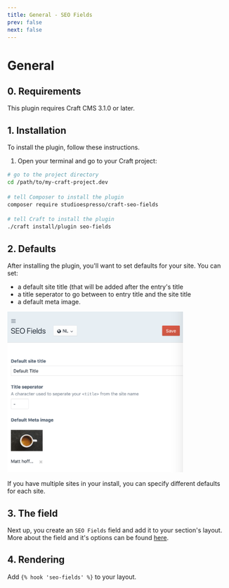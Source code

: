 ```yaml
---
title: General - SEO Fields
prev: false
next: false
---
```

# General

## 0. Requirements

This plugin requires Craft CMS 3.1.0 or later.

## 1. Installation

To install the plugin, follow these instructions.

1. Open your terminal and go to your Craft project:

```bash
# go to the project directory
cd /path/to/my-craft-project.dev

# tell Composer to install the plugin
composer require studioespresso/craft-seo-fields

# tell Craft to install the plugin
./craft install/plugin seo-fields
```

## 2. Defaults
After installing the plugin, you'll want to set defaults for your site.
You can set:
- a default site title (that will be added after the entry's title
- a title seperator to go between to entry title and the site title
- a default meta image.

<img src="./images/defaults.png" width="400">

If you have multiple sites in your install, you can specify different defaults for each site.

## 3. The field
Next up, you create an `SEO Fields` field and add it to your section's layout. More about the field and it's options can be found [here](field.html#field).

## 4. Rendering

Add `{% hook 'seo-fields' %}` to your layout.